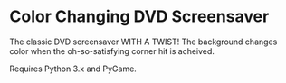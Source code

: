 # Color Changing DVD Screensaver

The classic DVD screensaver WITH A TWIST!
The background changes color when the oh-so-satisfying corner hit is acheived. 

Requires Python 3.x and PyGame.
